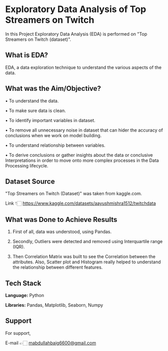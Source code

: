 
# Exploratory Data Analysis of Top Streamers on Twitch

In this Project Exploratory Data Analysis (EDA) is performed on 
"Top Streamers on Twitch (dataset)".





## What is EDA?
EDA, a data exploration technique to understand the various aspects of the data.


## What was the Aim/Objective?

•	To understand the data.

•	To make sure data is clean.

•	To identify important variables in dataset. 

•	To remove all unnecessary noise in dataset that can hider the accuracy
of conclusions when we work on model building.

•   To understand relationship between variables.

•	To derive conclusions or gather insights about the data or conclusive Interpretations in order to move onto more complex processes in the Data Processing lifecycle.
## Dataset Source
"Top Streamers on Twitch (Dataset)" was taken from kaggle.com.

Link 👇🏻
https://www.kaggle.com/datasets/aayushmishra1512/twitchdata
## What was Done to Achieve Results
1) First of all, data was understood, using Pandas.

2) Secondly, Outliers were detected and removed using Interquartile range (IQR).

3) Then Correlation Matrix was built to see the Correlation between the attributes.
Also, Scatter plot and Histogram really helped to understand the relationship between different features.
## Tech Stack

**Language:** Python

**Libraries:** Pandas, Matplotlib, Seaborn, Numpy


## Support

For support, 

E-mail 👉🏻 mabdullahbaig6600@gmail.com

